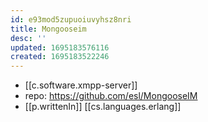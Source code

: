 ```yaml
---
id: e93mod5zupuoiuvyhsz8nri
title: Mongooseim
desc: ''
updated: 1695183576116
created: 1695183522246
---
```


- [[c.software.xmpp-server]]
- repo: https://github.com/esl/MongooseIM
- [[p.writtenIn]] [[cs.languages.erlang]]